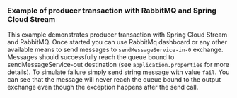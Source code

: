 ### Example of producer transaction with RabbitMQ and Spring Cloud Stream

This example demonstrates producer transaction with Spring Cloud Stream and RabbitMQ.
Once started you can use RabbitMq dashboard or any other available means to send messages to `sendMessageService-in-0` exchange.
Messages should successfully reach the queue bound to sendMessageService-out destination (see `application.properties` for more details).
To simulate failure simply send string message with value `fail`. You can see that the message will never reach the queue 
bound to the output exchange even though the exception happens after the send call.